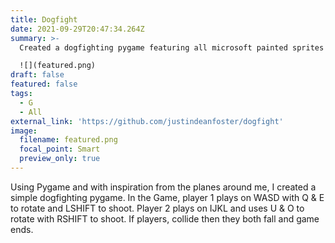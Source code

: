 ```yaml
---
title: Dogfight
date: 2021-09-29T20:47:34.264Z
summary: >-
  Created a dogfighting pygame featuring all microsoft painted sprites

  ![](featured.png)
draft: false
featured: false
tags:
  - G
  - All
external_link: 'https://github.com/justindeanfoster/dogfight'
image:
  filename: featured.png
  focal_point: Smart
  preview_only: true
---
```

Using Pygame and with inspiration from the planes around me, I created a simple dogfighting pygame.
  In the Game, player 1 plays on WASD with Q & E to rotate and LSHIFT to shoot. Player 2 plays on IJKL 
  and uses U & O to rotate with RSHIFT to shoot. If players, collide then they both fall and game ends. 
